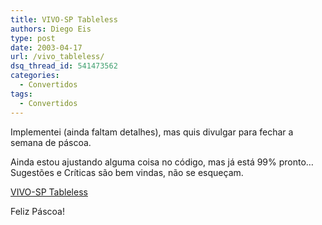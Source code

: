 ```yaml
---
title: VIVO-SP Tableless
authors: Diego Eis
type: post
date: 2003-04-17
url: /vivo_tableless/
dsq_thread_id: 541473562
categories:
  - Convertidos
tags:
  - Convertidos
---
```

Implementei (ainda faltam detalhes), mas quis divulgar para fechar a semana de páscoa.
  
Ainda estou ajustando alguma coisa no código, mas já está 99% pronto&#8230; Sugestões e Críticas são bem vindas, não se esqueçam.
  
<a title="Versão Tableless" href="http://tableless.com.br/wp-admin/vivo" target="_blank">VIVO-SP Tableless</a>
  
Feliz Páscoa!
